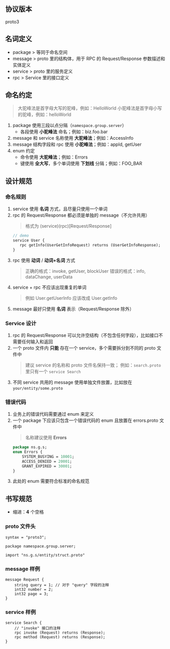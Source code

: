 ## 协议版本

proto3

## 名词定义

* package > 等同于命名空间
* message > proto 里的结构体，用于 RPC 的 Request/Response 参数描述和实体定义
* service > proto 里的服务定义
* rpc > Service 里的接口定义

## 命名约定

> 大驼峰法是首字母大写的驼峰，例如：HelloWorld
> 小驼峰法是首字母小写的驼峰，例如：helloWorld

1. package 使用三段以点分隔（`namespace.group.server`）
    * 各段使用 **小驼峰法** 命名；例如：biz.foo.bar
2. message 和 service 名称使用 **大驼峰法**；例如：AccessInfo
3. message 结构字段和 rpc 使用 **小驼峰法**；例如：appId, getUser
4. enum 约定
    * 命令使用 **大驼峰法**；例如：Errors
    * 键使用 **全大写**，多个单词使用 **下划线** 分隔；例如：FOO_BAR

## 设计规范

### 命名规则

1. service 使用 **名词** 方式，且尽量只使用一个单词
2. rpc 的 Request/Response 都必须是单独的 message（不允许共用）
    > 格式为 (service)(rpc)[Request/Response]
    ```proto
    // demo
    service User {
       rpc getInfo(UserGetInfoRequest) returns (UserGetInfoResponse);
    }
    ```
3. rpc 使用 **动词** / **动词+名词** 方式
    > 正确的格式：invoke, getUser, blockUser
    > 错误的格式：info, dataChange, userData
4. service + rpc 不应该出现重复的单词
    > 例如 User.getUserInfo 应该改成 User.getInfo
5. message 最好只使用 **名词** 表示（Request/Response 除外）

### Service 设计

1. rpc 的 Request/Response 可以允许空结构（不包含任何字段），比如接口不需要任何输入和返回
2. 一个 proto 文件内 **只能** 存在一个 service，多个需要拆分到不同的 proto 文件中
    > 建议 service 的名称和 proto 文件名保持一致；
    > 例如：`search.proto` 里只有一个 `service Search`
3. 不同 service 共用的 message 使用单独文件放置，比如放在 `your/entity/some.proto`

### 错误代码

1. 业务上的错误代码需要通过 enum 来定义
2. 一个 package 下应该只包含一个错误代码的 enum 且放置在 errors.proto 文件中
    > 名称建议使用 **Errors**
    ```proto
    package ns.g.s;
    enum Errors {
        SYSTEM_BUSYING = 10001;
        ACCESS_DENIED = 20001;
        GRANT_EXPIRED = 30001;
    }
    ```
3. 此处的 enum 需要符合标准的命名规范

## 书写规范

* 缩进：__4__ 个空格

### proto 文件头

```
syntax = "proto3";

package namespace.group.server;

import "ns.g.s/entity/struct.proto"
```

### message 样例

```
message Request {
    string query = 1; // 对于 "query" 字段的注释
    int32 number = 2;
    int32 page = 3;
}
```

### service 样例

```
service Search {
    // "invoke" 接口的注释
    rpc invoke (Request) returns (Response);
    rpc method (Request) returns (Response);
}
```
